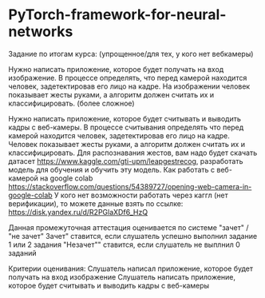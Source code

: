 # PyTorch-framework-for-neural-networks

Задание по итогам курса:
(упрощенное/для тех, у кого нет вебкамеры)

Нужно написать приложение, которое будет получать на вход изображение.
В процессе определять, что перед камерой находится человек, задетектировав его лицо на кадре.
На изображении человек показывает жесты руками, а алгоритм должен считать их и классифицировать.
(более сложное)

Нужно написать приложение, которое будет считывать и выводить кадры с веб-камеры.
В процессе считывания определять что перед камерой находится человек, задетектировав его лицо на кадре.
Человек показывает жесты руками, а алгоритм должен считать их и классифицировать.
Для распознавания жестов, вам надо будет скачать датасет https://www.kaggle.com/gti-upm/leapgestrecog, разработать модель для обучения и обучить эту модель.
Как работать с веб-камерой на google colab https://stackoverflow.com/questions/54389727/opening-web-camera-in-google-colab
У кого нет возможности работать через каггл (нет верификации), то можете данные взять по ссылке: https://disk.yandex.ru/d/R2PGlaXDf6_HzQ

Данная промежуточная аттестация оценивается по системе "зачет" / "не зачет"
Зачет" ставится, если слушатель успешно выполнил задание 1 или 2 задания
"Незачет"" ставится, если слушатель не выплнил 0 заданий

Критерии оценивания:
Слушатель написал приложение, которое будет получать на вход изображение
Слушатель написать приложение, которое будет считывать и выводить кадры с веб-камеры

